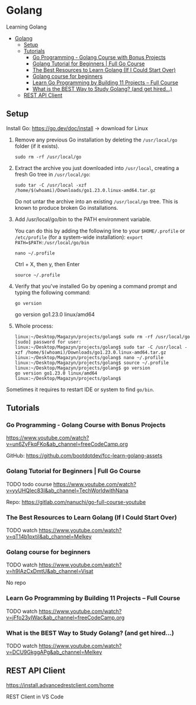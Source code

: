 # Golang

Learning Golang

- [Golang](#golang)
  - [Setup](#setup)
  - [Tutorials](#tutorials)
    - [Go Programming - Golang Course with Bonus Projects](#go-programming---golang-course-with-bonus-projects)
    - [Golang Tutorial for Beginners | Full Go Course](#golang-tutorial-for-beginners--full-go-course)
    - [The Best Resources to Learn Golang (If I Could Start Over)](#the-best-resources-to-learn-golang-if-i-could-start-over)
    - [Golang course for beginners](#golang-course-for-beginners)
    - [Learn Go Programming by Building 11 Projects – Full Course](#learn-go-programming-by-building-11-projects--full-course)
    - [What is the BEST Way to Study Golang? (and get hired...)](#what-is-the-best-way-to-study-golang-and-get-hired)
  - [REST API Client](#rest-api-client)

## Setup

Install Go: https://go.dev/doc/install -> download for Linux

1. Remove any previous Go installation by deleting the `/usr/local/go` folder (if it exists).

    ```
    sudo rm -rf /usr/local/go
    ```

2. Extract the archive you just downloaded into `/usr/local`, creating a fresh Go tree in `/usr/local/go`:

    ```
    sudo tar -C /usr/local -xzf /home/$(whoami)/Downloads/go1.23.0.linux-amd64.tar.gz
    ```

    Do not untar the archive into an existing `/usr/local/go` tree. This is known to produce broken Go installations.

3. Add /usr/local/go/bin to the PATH environment variable.

    You can do this by adding the following line to your `$HOME/.profile` or `/etc/profile` (for a system-wide installation): `export PATH=$PATH:/usr/local/go/bin`

    ```
    nano ~/.profile
    ```

    Ctrl + X, then y, then Enter

    ```
    source ~/.profile
    ```

4. Verify that you've installed Go by opening a command prompt and typing the following command:

    ```
    go version
    ```

    go version go1.23.0 linux/amd64

5. Whole process:

    ```
    linux:~/Desktop/Magazyn/projects/golang$ sudo rm -rf /usr/local/go
    [sudo] password for user:
    linux:~/Desktop/Magazyn/projects/golang$ sudo tar -C /usr/local -xzf /home/$(whoami)/Downloads/go1.23.0.linux-amd64.tar.gz
    linux:~/Desktop/Magazyn/projects/golang$ nano ~/.profile
    linux:~/Desktop/Magazyn/projects/golang$ source ~/.profile
    linux:~/Desktop/Magazyn/projects/golang$ go version
    go version go1.23.0 linux/amd64
    linux:~/Desktop/Magazyn/projects/golang$
    ```

Sometimes it requires to restart IDE or system to find `go/bin`.

## Tutorials

### Go Programming - Golang Course with Bonus Projects

https://www.youtube.com/watch?v=un6ZyFkqFKo&ab_channel=freeCodeCamp.org

GitHub: https://github.com/bootdotdev/fcc-learn-golang-assets

### Golang Tutorial for Beginners | Full Go Course

TODO todo course https://www.youtube.com/watch?v=yyUHQIec83I&ab_channel=TechWorldwithNana

Repo: https://gitlab.com/nanuchi/go-full-course-youtube

### The Best Resources to Learn Golang (If I Could Start Over)

TODO watch https://www.youtube.com/watch?v=qT14b1pxtiI&ab_channel=Melkey

### Golang course for beginners

TODO watch https://www.youtube.com/watch?v=h9IAzCxDmtU&ab_channel=Visat

No repo

### Learn Go Programming by Building 11 Projects – Full Course

TODO watch https://www.youtube.com/watch?v=jFfo23yIWac&ab_channel=freeCodeCamp.org

### What is the BEST Way to Study Golang? (and get hired...)

TODO watch https://www.youtube.com/watch?v=DCU9GkggAPg&ab_channel=Melkey

## REST API Client

https://install.advancedrestclient.com/home

REST Client in VS Code
